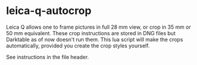 # leica-q-autocrop

Leica Q allows one to frame pictures in full 28 mm view, or crop in 35
mm or 50 mm equivalent. These crop instructions are stored in DNG
files but Darktable as of now doesn't run them. This lua script will
make the crops automatically, provided you create the crop styles
yourself.

See instructions in the file header.
